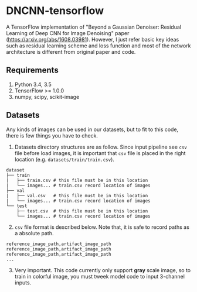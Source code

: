 # DNCNN-tensorflow
A TensorFlow implementation of "Beyond a Gaussian Denoiser: Residual Learning of Deep CNN for Image Denoising" paper (https://arxiv.org/abs/1608.03981). However, I just refer basic key ideas such as residual learning scheme and loss function and most of the network architecture is different from original paper and code.

## Requirements
1. Python 3.4, 3.5
2. TensorFlow >= 1.0.0
3. numpy, scipy, scikit-image

## Datasets
Any kinds of images can be used in our datasets, but to fit to this code, there is few things you have to check.

1. Datasets directory structures are as follow. Since input pipeline see `csv` file before load images, it is important that `csv` file is placed in the right location (e.g. `datasets/train/train.csv`).

```
dataset
├── train
|   ├── train.csv # this file must be in this location
|   └── images... # train.csv record location of images 
├── val
|   ├── val.csv   # this file must be in this location
|   └── images... # train.csv record location of images 
└── test
    ├── test.csv  # this file must be in this location
    └── images... # train.csv record location of images 
```

2. `csv` file format is described below. Note that, it is safe to record paths as a absolute path.

```
reference_image_path,artifact_image_path
reference_image_path,artifact_image_path
reference_image_path,artifact_image_path
...
```

3. Very important. This code currently only support **gray** scale image, so to train in colorful image, you must tweek model code to input 3-channel inputs.

